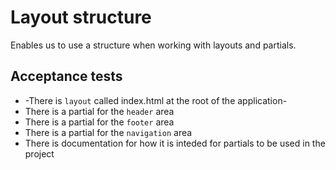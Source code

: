 # Layout structure

Enables us to use a structure when working with layouts and partials.

## Acceptance tests

- -There is  `layout` called index.html at the root of the application-
- There is a partial for the `header` area
- There is a partial for the `footer` area
- There is a partial for the `navigation` area
- There is documentation for how it is inteded for partials to be used in the project
